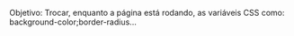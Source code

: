 Objetivo: Trocar,  enquanto a página está rodando, as variáveis CSS como: background-color;border-radius...